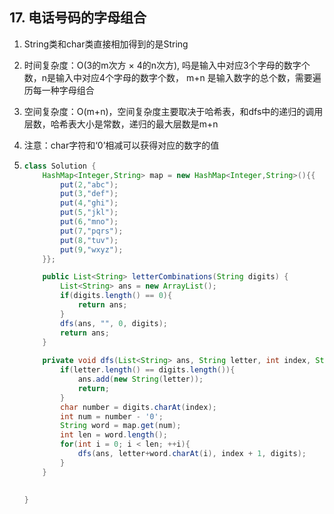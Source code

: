## 17. 电话号码的字母组合

1. String类和char类直接相加得到的是String

2. 时间复杂度：O(3的m次方 × 4的n次方), 吗是输入中对应3个字母的数字个数，n是输入中对应4个字母的数字个数， m+n 是输入数字的总个数，需要遍历每一种字母组合

3. 空间复杂度：O(m+n)，空间复杂度主要取决于哈希表，和dfs中的递归的调用层数，哈希表大小是常数，递归的最大层数是m+n

4. 注意：char字符和‘0’相减可以获得对应的数字的值

5. ```java
   class Solution {
       HashMap<Integer,String> map = new HashMap<Integer,String>(){{
           put(2,"abc");
           put(3,"def");
           put(4,"ghi");
           put(5,"jkl");
           put(6,"mno");
           put(7,"pqrs");
           put(8,"tuv");
           put(9,"wxyz");
       }};
   
       public List<String> letterCombinations(String digits) {
           List<String> ans = new ArrayList();
           if(digits.length() == 0){
               return ans;
           }
           dfs(ans, "", 0, digits);
           return ans;
       }
       
       private void dfs(List<String> ans, String letter, int index, String digits){
           if(letter.length() == digits.length()){
               ans.add(new String(letter));
               return;
           }
           char number = digits.charAt(index);
           int num = number - '0';
           String word = map.get(num);
           int len = word.length();
           for(int i = 0; i < len; ++i){
               dfs(ans, letter+word.charAt(i), index + 1, digits);
           }
       }
   
     
   }
   ```

   